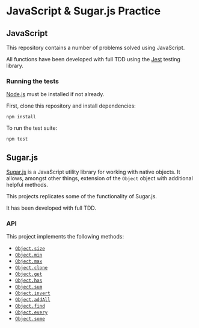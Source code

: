 # JavaScript & Sugar.js Practice 

## JavaScript 
This repository contains a number of problems solved using JavaScript.

All functions have been developed with full TDD using the [Jest](https://jestjs.io) testing library.

### Running the tests

[Node.js](https://nodejs.org/en/) must be installed if not already.

First, clone this repository and install dependencies:

    npm install

To run the test suite:

    npm test

## Sugar.js
[Sugar.js](https://sugarjs.com/) is a JavaScript utility library for working with native objects. It allows, amongst other things, extension of the `Object` object with additional helpful methods.

This projects replicates some of the functionality of Sugar.js.

It has been developed with full TDD.

### API

This project implements the following methods:

- [`Object.size`](https://sugarjs.com/docs/#/Object/size)
- [`Object.min`](https://sugarjs.com/docs/#/Object/min)
- [`Object.max`](https://sugarjs.com/docs/#/Object/max)
- [`Object.clone`](https://sugarjs.com/docs/#/Object/clone)
- [`Object.get`](https://sugarjs.com/docs/#/Object/get)
- [`Object.has`](https://sugarjs.com/docs/#/Object/has)
- [`Object.sum`](https://sugarjs.com/docs/#/Object/sum)
- [`Object.invert`](https://sugarjs.com/docs/#/Object/invery)
- [`Object.addAll`](https://sugarjs.com/docs/#/Object/addAll)
- [`Object.find`](https://sugarjs.com/docs/#/Object/find)
- [`Object.every`](https://sugarjs.com/docs/#/Object/every)
- [`Object.some`](https://sugarjs.com/docs/#/Object/some)

